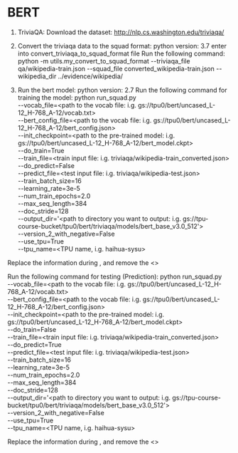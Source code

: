 # BERT
1. TriviaQA: 
Download the dataset: http://nlp.cs.washington.edu/triviaqa/

2. Convert the triviaqa data to the squad format:
python version: 3.7
enter into convert_triviaqa_to_squad_format file
Run the following command:
python -m utils.my_convert_to_squad_format --triviaqa_file qa/wikipedia-train.json --squad_file converted_wikipedia-train.json --wikipedia_dir ../evidence/wikipedia/

3. Run the bert model:
python version: 2.7
Run the following command for training the model:
python run_squad.py \
--vocab_file=<path to the vocab file: i.g. gs://tpu0/bert/uncased_L-12_H-768_A-12/vocab.txt> \
--bert_config_file=<path to the vocab file: i.g. gs://tpu0/bert/uncased_L-12_H-768_A-12/bert_config.json> \
--init_checkpoint=<path to the pre-trained model: i.g. gs://tpu0/bert/uncased_L-12_H-768_A-12/bert_model.ckpt>  \
--do_train=True \
--train_file=<train input file: i.g. triviaqa/wikipedia-train_converted.json> \
--do_predict=False \
--predict_file=<test input file: i.g. triviaqa/wikipedia-test.json>  \
--train_batch_size=16 \
--learning_rate=3e-5 \
--num_train_epochs=2.0 \
--max_seq_length=384 \
--doc_stride=128 \
--output_dir='<path to directory you want to output: i.g. gs://tpu-course-bucket/tpu0/bert/triviaqa/models/bert_base_v3.0_512'> \
--version_2_with_negative=False \
--use_tpu=True \
--tpu_name=<TPU name, i.g. haihua-sysu>

Replace the information during <need to be replaced>, and remove the <>

Run the following command for testing (Prediction):
python run_squad.py \
--vocab_file=<path to the vocab file: i.g. gs://tpu0/bert/uncased_L-12_H-768_A-12/vocab.txt> \
--bert_config_file=<path to the vocab file: i.g. gs://tpu0/bert/uncased_L-12_H-768_A-12/bert_config.json> \
--init_checkpoint=<path to the pre-trained model: i.g. gs://tpu0/bert/uncased_L-12_H-768_A-12/bert_model.ckpt>  \
--do_train=False \
--train_file=<train input file: i.g. triviaqa/wikipedia-train_converted.json> \
--do_predict=True \
--predict_file=<test input file: i.g. triviaqa/wikipedia-test.json>  \
--train_batch_size=16 \
--learning_rate=3e-5 \
--num_train_epochs=2.0 \
--max_seq_length=384 \
--doc_stride=128 \
--output_dir='<path to directory you want to output: i.g. gs://tpu-course-bucket/tpu0/bert/triviaqa/models/bert_base_v3.0_512'> \
--version_2_with_negative=False \
--use_tpu=True \
--tpu_name=<TPU name, i.g. haihua-sysu>

Replace the information during <need to be replaced>, and remove the <>

